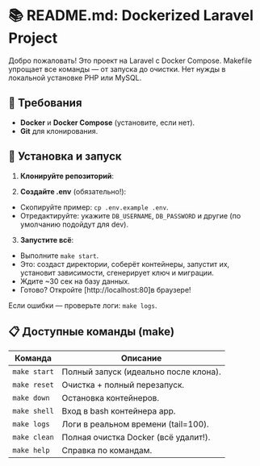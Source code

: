 # 📚 README.md: Dockerized Laravel Project

Добро пожаловать! Это проект на Laravel с Docker Compose. Makefile упрощает все команды — от запуска до очистки. Нет нужды в локальной установке PHP или MySQL.

## 🔧 Требования
- **Docker** и **Docker Compose** (установите, если нет).
- **Git** для клонирования.

## 🚀 Установка и запуск
1. **Клонируйте репозиторий**:

2. **Создайте .env** (обязательно!):
- Скопируйте пример: `cp .env.example .env`.
- Отредактируйте: укажите `DB_USERNAME`, `DB_PASSWORD` и другие (по умолчанию подойдут для dev).

3. **Запустите всё**:
- Выполните `make start`.
- Это: создаст директории, соберёт контейнеры, запустит их, установит зависимости, сгенерирует ключ и миграции.
- Ждите ~30 сек на базу данных.
- Готово? Откройте [http://localhost:80]в браузере!

Если ошибки — проверьте логи: `make logs`.

## 📋 Доступные команды (make)
| Команда          | Описание                              |
|------------------|---------------------------------------|
| `make start`    | Полный запуск (идеально после клона). |
| `make reset`    | Очистка + полный перезапуск.          |
| `make down`     | Остановка контейнеров.                |
| `make shell`    | Вход в bash контейнера app.           |
| `make logs`     | Логи в реальном времени (tail=100).   |
| `make clean`    | Полная очистка Docker (всё удалит!).  |
| `make help`     | Справка по командам.                  |

